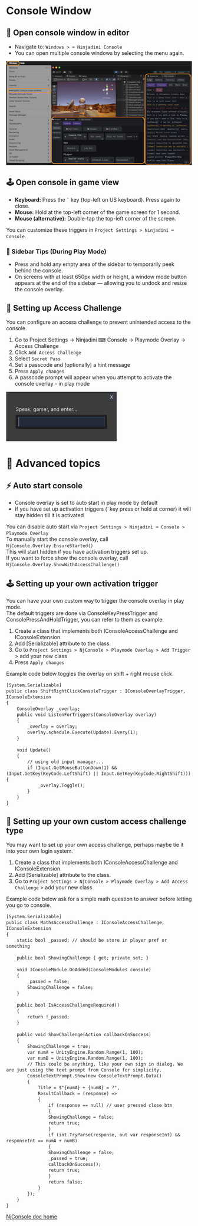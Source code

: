 # Console Window


## 🧩 Open console window in editor
- Navigate to: `Windows > ⌨ Ninjadini Console`
- You can open multiple console windows by selecting the menu again.

<img src="images/open-editor-window.png" alt="Screenshot of editor windows">

## 🕹️ Open console in game view
- **Keyboard:** Press the <code>`</code> key (top-left on US keyboard). Press again to close.
- **Mouse:** Hold at the top-left corner of the game screen for 1 second.
- **Mouse (alternative):** Double-tap the top-left corner of the screen.

You can customize these triggers in `Project Settings > Ninjadini ⌨ Console`.  

### 👀 Sidebar Tips (During Play Mode)
- Press and hold any empty area of the sidebar to temporarily peek behind the console.
- On screens with at least 650px width or height, a window mode button appears at the end of the sidebar — allowing you to undock and resize the console overlay.


## 🔐 Setting up Access Challenge
You can configure an access challenge to prevent unintended access to the console.
1. Go to Project Settings → Ninjadini ⌨ Console → Playmode Overlay → Access Challenge
2. Click `Add Access Challenge`
3. Select `Secret Pass`
4. Set a passcode and (optionally) a hint message
5. Press `Apply changes`
6. A passcode prompt will appear when you attempt to activate the console overlay - in play mode

<img src="images/accesspass.png" alt="Screenshot of Secret Pass Challenge" width=300>

# 🔧 Advanced topics

## ⚡ Auto start console
- Console overlay is set to auto start in play mode by default
- If you have set up activation triggers (<code>`</code>key press or hold at corner) it will stay hidden till it is activated

You can disable auto start via `Project Settings > Ninjadini ⌨ Console > Playmode Overlay`  
To manually start the console overlay, call `NjConsole.Overlay.EnsureStarted()`  
This will start hidden if you have activation triggers set up.  
If you want to force show the console overlay, call `NjConsole.Overlay.ShowWithAccessChallenge()`  

## 🕹️ Setting up your own activation trigger
You can have your own custom way to trigger the console overlay in play mode.  
The default triggers are done via ConsoleKeyPressTrigger and ConsolePressAndHoldTrigger, you can refer to them as example.  

1. Create a class that implements both IConsoleAccessChallenge and IConsoleExtension.  
2. Add [Serializable] attribute to the class.  
3. Go to `Project Settings > NjConsole > Playmode Overlay > Add Trigger` > add your new class   
4. Press `Apply changes`

Example code below toggles the overlay on shift + right mouse click.
```
[System.Serializable]
public class ShiftRightClickConsoleTrigger : IConsoleOverlayTrigger, IConsoleExtension
{
    ConsoleOverlay _overlay;
    public void ListenForTriggers(ConsoleOverlay overlay)
    {
        _overlay = overlay;
        overlay.schedule.Execute(Update).Every(1);
    }

    void Update()
    {
        // using old input manager...
        if (Input.GetMouseButtonDown(1) && (Input.GetKey(KeyCode.LeftShift) || Input.GetKey(KeyCode.RightShift))) {
            _overlay.Toggle();
        }
    }
}
```


## 🔐 Setting up your own custom access challenge type
You may want to set up your own access challenge, perhaps maybe tie it into your own login system.  

1. Create a class that implements both IConsoleAccessChallenge and IConsoleExtension.  
2. Add [Serializable] attribute to the class.  
3. Go to `Project Settings > NjConsole > Playmode Overlay > Add Access Challenge` > add your new class  

Example code below ask for a simple math question to answer before letting you go to console.
```
[System.Serializable]
public class MathsAccessChallenge : IConsoleAccessChallenge, IConsoleExtension
{
    static bool _passed; // should be store in player pref or something

    public bool ShowingChallenge { get; private set; }

    void IConsoleModule.OnAdded(ConsoleModules console)
    {
        _passed = false;
        ShowingChallenge = false;
    }

    public bool IsAccessChallengeRequired()
    {
        return !_passed;
    }

    public void ShowChallenge(Action callbackOnSuccess)
    {
        ShowingChallenge = true;
        var numA = UnityEngine.Random.Range(1, 100);
        var numB = UnityEngine.Random.Range(1, 100);
        // This could be anything, like your own sign in dialog. We are just using the text prompt from Console for simplicity.
        ConsoleTextPrompt.Show(new ConsoleTextPrompt.Data()
        {
            Title = $"{numA} + {numB} = ?",
            ResultCallback = (response) =>
            {
                if (response == null) // user pressed close btn
                {
                ShowingChallenge = false;
                return true;
                }
                if (int.TryParse(response, out var responseInt) && responseInt == numA + numB)
                {
                ShowingChallenge = false;
                _passed = true;
                callbackOnSuccess();
                return true;
                }
                return false;
            }
        });
    }
}
```


[NjConsole doc home](index.md)